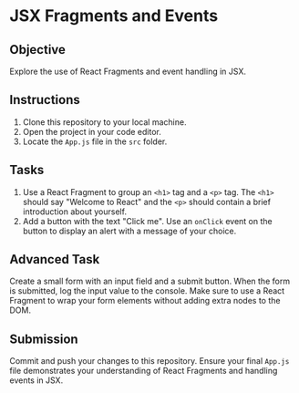 # JSX Fragments and Events

## Objective
Explore the use of React Fragments and event handling in JSX.

## Instructions
1. Clone this repository to your local machine.
2. Open the project in your code editor.
3. Locate the `App.js` file in the `src` folder.

## Tasks
1. Use a React Fragment to group an `<h1>` tag and a `<p>` tag. The `<h1>` should say "Welcome to React" and the `<p>` should contain a brief introduction about yourself.
2. Add a button with the text "Click me". Use an `onClick` event on the button to display an alert with a message of your choice.

## Advanced Task
Create a small form with an input field and a submit button. When the form is submitted, log the input value to the console. Make sure to use a React Fragment to wrap your form elements without adding extra nodes to the DOM.

## Submission
Commit and push your changes to this repository. Ensure your final `App.js` file demonstrates your understanding of React Fragments and handling events in JSX.
